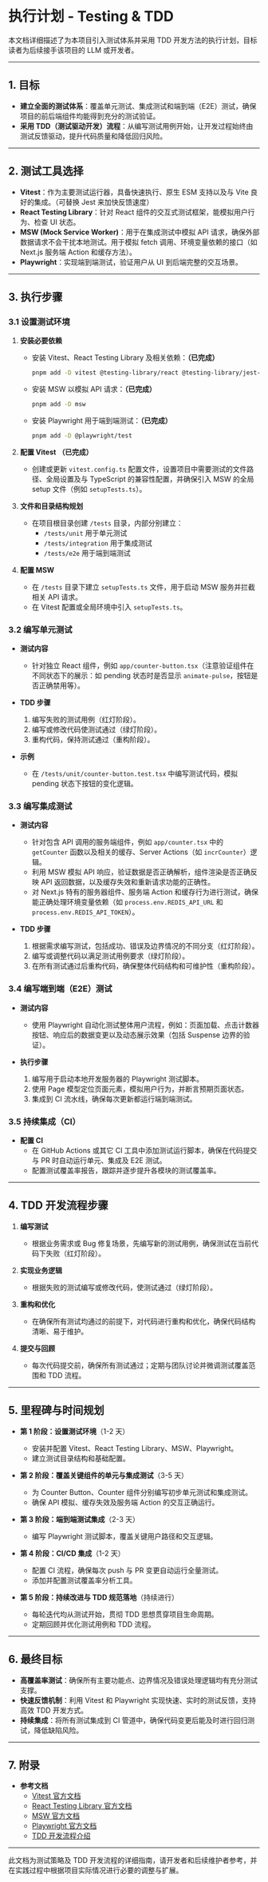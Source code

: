 # 执行计划 - Testing & TDD

本文档详细描述了为本项目引入测试体系并采用 TDD 开发方法的执行计划，目标读者为后续接手该项目的 LLM 或开发者。

---

## 1. 目标

- **建立全面的测试体系**：覆盖单元测试、集成测试和端到端（E2E）测试，确保项目的前后端组件均能得到充分的测试验证。
- **采用 TDD（测试驱动开发）流程**：从编写测试用例开始，让开发过程始终由测试反馈驱动，提升代码质量和降低回归风险。

---

## 2. 测试工具选择

- **Vitest**：作为主要测试运行器，具备快速执行、原生 ESM 支持以及与 Vite 良好的集成。（可替换 Jest 来加快反馈速度）
- **React Testing Library**：针对 React 组件的交互式测试框架，能模拟用户行为、检查 UI 状态。
- **MSW (Mock Service Worker)**：用于在集成测试中模拟 API 请求，确保外部数据请求不会干扰本地测试。用于模拟 fetch 调用、环境变量依赖的接口（如 Next.js 服务端 Action 和缓存方法）。
- **Playwright**：实现端到端测试，验证用户从 UI 到后端完整的交互场景。

---

## 3. 执行步骤

### 3.1 设置测试环境

1. **安装必要依赖**
   - 安装 Vitest、React Testing Library 及相关依赖：**（已完成）**
     ```bash
     pnpm add -D vitest @testing-library/react @testing-library/jest-dom @testing-library/user-event
     ```
   - 安装 MSW 以模拟 API 请求：**（已完成）**
     ```bash
     pnpm add -D msw
     ```
   - 安装 Playwright 用于端到端测试：**（已完成）**
     ```bash
     pnpm add -D @playwright/test
     ```
   
2. **配置 Vitest** **（已完成）**
   - 创建或更新 `vitest.config.ts` 配置文件，设置项目中需要测试的文件路径、全局设置及与 TypeScript 的兼容性配置，并确保引入 MSW 的全局 setup 文件（例如 `setupTests.ts`）。

3. **文件和目录结构规划**
   - 在项目根目录创建 `/tests` 目录，内部分别建立：
     - `/tests/unit` 用于单元测试
     - `/tests/integration` 用于集成测试
     - `/tests/e2e` 用于端到端测试

4. **配置 MSW**
   - 在 `/tests` 目录下建立 `setupTests.ts` 文件，用于启动 MSW 服务并拦截相关 API 请求。
   - 在 Vitest 配置或全局环境中引入 `setupTests.ts`。

### 3.2 编写单元测试

- **测试内容**
  - 针对独立 React 组件，例如 `app/counter-button.tsx`（注意验证组件在不同状态下的展示：如 pending 状态时是否显示 `animate-pulse`，按钮是否正确禁用等）。
  
- **TDD 步骤**
  1. 编写失败的测试用例（红灯阶段）。
  2. 编写或修改代码使测试通过（绿灯阶段）。
  3. 重构代码，保持测试通过（重构阶段）。

- **示例**
  - 在 `/tests/unit/counter-button.test.tsx` 中编写测试代码，模拟 pending 状态下按钮的变化逻辑。

### 3.3 编写集成测试

- **测试内容**
  - 针对包含 API 调用的服务端组件，例如 `app/counter.tsx` 中的 `getCounter` 函数以及相关的缓存、Server Actions（如 `incrCounter`）逻辑。
  - 利用 MSW 模拟 API 响应，验证数据是否正确解析，组件渲染是否正确反映 API 返回数据，以及缓存失效和重新请求功能的正确性。
  - 对 Next.js 特有的服务器组件、服务端 Action 和缓存行为进行测试，确保能正确处理环境变量依赖（如 `process.env.REDIS_API_URL` 和 `process.env.REDIS_API_TOKEN`）。

- **TDD 步骤**
  1. 根据需求编写测试，包括成功、错误及边界情况的不同分支（红灯阶段）。
  2. 编写或调整代码以满足测试用例要求（绿灯阶段）。
  3. 在所有测试通过后重构代码，确保整体代码结构和可维护性（重构阶段）。

### 3.4 编写端到端（E2E）测试

- **测试内容**
  - 使用 Playwright 自动化测试整体用户流程，例如：页面加载、点击计数器按钮、响应后的数据变更以及动态展示效果（包括 Suspense 边界的验证）。
  
- **执行步骤**
  1. 编写用于启动本地开发服务器的 Playwright 测试脚本。
  2. 使用 Page 模型定位页面元素，模拟用户行为，并断言预期页面状态。
  3. 集成到 CI 流水线，确保每次更新都运行端到端测试。

### 3.5 持续集成（CI）

- **配置 CI**
  - 在 GitHub Actions 或其它 CI 工具中添加测试运行脚本，确保在代码提交与 PR 时自动运行单元、集成及 E2E 测试。
  - 配置测试覆盖率报告，跟踪并逐步提升各模块的测试覆盖率。

---

## 4. TDD 开发流程步骤

1. **编写测试**
   - 根据业务需求或 Bug 修复场景，先编写新的测试用例，确保测试在当前代码下失败（红灯阶段）。

2. **实现业务逻辑**
   - 根据失败的测试编写或修改代码，使测试通过（绿灯阶段）。

3. **重构和优化**
   - 在确保所有测试均通过的前提下，对代码进行重构和优化，确保代码结构清晰、易于维护。

4. **提交与回顾**
   - 每次代码提交前，确保所有测试通过；定期与团队讨论并微调测试覆盖范围和 TDD 流程。

---

## 5. 里程碑与时间规划

- **第 1 阶段：设置测试环境**（1-2 天）
  - 安装并配置 Vitest、React Testing Library、MSW、Playwright。
  - 建立测试目录结构和基础配置。

- **第 2 阶段：覆盖关键组件的单元与集成测试**（3-5 天）
  - 为 Counter Button、Counter 组件分别编写初步单元测试和集成测试。
  - 确保 API 模拟、缓存失效及服务端 Action 的交互正确运行。

- **第 3 阶段：端到端测试集成**（2-3 天）
  - 编写 Playwright 测试脚本，覆盖关键用户路径和交互逻辑。

- **第 4 阶段：CI/CD 集成**（1-2 天）
  - 配置 CI 流程，确保每次 push 与 PR 变更自动运行全量测试。
  - 添加并配置测试覆盖率分析工具。

- **第 5 阶段：持续改进与 TDD 规范落地**（持续进行）
  - 每轮迭代均从测试开始，贯彻 TDD 思想贯穿项目生命周期。
  - 定期回顾并优化测试用例和 TDD 流程。

---

## 6. 最终目标

- **高覆盖率测试**：确保所有主要功能点、边界情况及错误处理逻辑均有充分测试支撑。
- **快速反馈机制**：利用 Vitest 和 Playwright 实现快速、实时的测试反馈，支持高效 TDD 开发方式。
- **持续集成**：将所有测试集成到 CI 管道中，确保代码变更后能及时进行回归测试，降低缺陷风险。

---

## 7. 附录

- **参考文档**
  - [Vitest 官方文档](https://vitest.dev/)
  - [React Testing Library 官方文档](https://testing-library.com/docs/react-testing-library/intro/)
  - [MSW 官方文档](https://mswjs.io/)
  - [Playwright 官方文档](https://playwright.dev/)
  - [TDD 开发流程介绍](https://agiledata.org/essays/tdd.html)

---

此文档为测试策略及 TDD 开发流程的详细指南，请开发者和后续维护者参考，并在实践过程中根据项目实际情况进行必要的调整与扩展。 